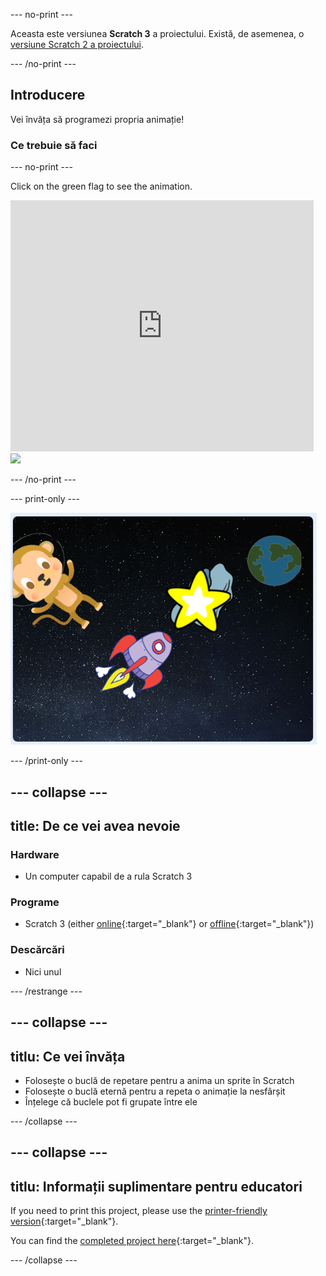 \--- no-print \---

Aceasta este versiunea **Scratch 3** a proiectului. Există, de asemenea, o [versiune Scratch 2 a proiectului](https://projects.raspberrypi.org/en/projects/lost-in-space-scratch2).

\--- /no-print \---

## Introducere

Vei învăța să programezi propria animație!

### Ce trebuie să faci

\--- no-print \---

Click on the green flag to see the animation.

<div class="scratch-preview">
  <iframe allowtransparency="true" width="485" height="402" src="https://scratch.mit.edu/projects/embed/276873231/?autostart=false" frameborder="0" scrolling="no"></iframe>
  <img src="images/space-final.png">
</div>

\--- /no-print \---

\--- print-only \---

![Complete project](images/showcase_static.png)

\--- /print-only \---

## \--- collapse \---

## title: De ce vei avea nevoie

### Hardware

- Un computer capabil de a rula Scratch 3

### Programe

- Scratch 3 (either [online](http://rpf.io/scratchon){:target="_blank"} or [offline](http://rpf.io/scratchoff){:target="_blank"})

### Descărcări

- Nici unul

\--- /restrange \---

## \--- collapse \---

## titlu: Ce vei învăța

- Folosește o buclă de repetare pentru a anima un sprite în Scratch
- Folosește o buclă eternă pentru a repeta o animație la nesfârșit
- Înțelege că buclele pot fi grupate între ele

\--- /collapse \---

## \--- collapse \---

## titlu: Informații suplimentare pentru educatori

If you need to print this project, please use the [printer-friendly version](https://projects.raspberrypi.org/en/projects/lost-in-space/print){:target="_blank"}.

You can find the [completed project here](http://rpf.io/p/en/lost-in-space-get){:target="_blank"}.

\--- /collapse \---